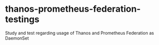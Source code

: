# thanos-prometheus-federation-testings
Study and test regarding usage of Thanos and Prometheus Federation as DaemonSet
